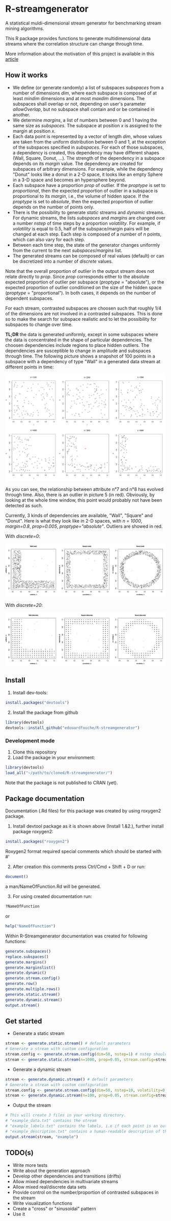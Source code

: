 # R-streamgenerator
A statistical muldi-dimensional stream generator for benchmarking stream mining algorithms.

This R package provides functions to generate multidimensional data streams where the correlation structure can change through time. 

More information about the motivation of this project is available in this [article][article]

## How it works

- We define (or generate randomly) a list of subspaces *subspaces* from a number of dimensions *dim*, where each subspace is composed of at least *mindim* dimensions and at most *maxdim* dimensions. The subspaces shall overlap or not, depending on user's parameter *allowOverlap*, but no subspace shall contain and or be contained in another. 
- We determine *margins*, a list of numbers between 0 and 1 having the same size as *subspaces*. The subspace at position *x* is assigned to the margin at position *x*. 
- Each data point is represented by a vector of length *dim*, whose values are taken from the uniform distribution between 0 and 1, at the exception of the subspaces specified in *subspaces*. For each of those subspaces, a dependency is created, this dependency may have different shapes (Wall, Square, Donut, ...). The strength of the dependency in a subspace depends on its *margin* value. The dependency are created for subspaces of arbitrary dimensions. For example, while the dependency "Donut" looks like a donut in a 2-D space, it looks like an empty Sphere in a 3-D space and becomes an hypersphere beyond. 
- Each subspace have a proportion *prop* of outlier. If the *proptype* is set to *proportional*, then the expected proportion of outlier in a subspace is proportional to its *margin*, i.e., the volume of hidden space. If the *proptype* is set to *absolute*, then the expected proportion of outlier depends on the number of points only. 
- There is the possibility to generate *static* streams and *dynamic* streams. For dynamic streams, the lists *subspaces* and *margins* are changed over a number *nstep* of time steps by a proportion *volatility*. For example, if *volatility* is equal to 0.5, half of the subspace/margin pairs will be changed at each step. Each step is composed of a number of *n* points, which can also vary for each step. 
- Between each time step, the state of the generator changes uniformly from the current to the next *subspaces*/*margins* list. 
- The generated streams can be composed of real values (default) or can be discretized into a number of *discrete* values. 

Note that the overall proportion of outlier in the output stream does not relate directly to *prop*. Since *prop* corresponds either to the absolute expected proportion of outlier per subspace (*proptype* = "absolute"), or the expected proportion of outlier conditioned on the size of the hidden space (*proptype* = "proportional"). In both cases, it depends on the number of dependent subspaces. 

For each stream, contrasted subspaces are choosen such that roughly 1/4 of the dimensions are not involved in a contrasted subspaces. This is done so to make the search for subspace realistic and to let the possibility for subspaces to change over time. 

**TL;DR** the data is generated uniformly, except in some subspaces where the data is concentrated in the shape of particular dependencies. The choosen dependencies include regions to place hidden outliers. The dependencies are susceptible to change in amplitude and subspaces through time. The following picture shows a snapshot of 100 points in a subspace with a dependency of type "Wall" in a generated data stream at different points in time: 

![streamgenerator_1](/img/streamgenerator_1.png)

As you can see, the relationship between attribute n°7 and n°8 has evolved through time. Also, there is an outlier in picture 5 (in red). Obviously, by looking at the whole time window, this point would probably not have been detected as such. 

Currently, 3 kinds of dependencies are available, "Wall", "Square" and "Donut". Here is what they look like in 2-D spaces, with *n = 1000*, *margin=0.8*, *prop=0.005*, *proptype="absolute"*. Outliers are showed in red. 

With *discrete=0*:

![dependencies_real](/img/dependencies_real.png)

With *discrete=20*: 

![dependencies_discrete](/img/dependencies_discrete.png)

## Install

1. Install dev-tools: 
```R
install.packages("devtools")
```
2. Install the package from github

```R
library(devtools)
devtools::install_github("edouardfouche/R-streamgenerator")
```

### Development mode

1. Clone this repository 
2. Load the package in your environment:
```R
library(devtools)
load_all("~/path/to/cloned/R-streamgenerator/")
```

Note that the package is not published to CRAN (yet). 

## Package documentation
Documentation (.Rd files) for this package was created by using roxygen2 package. 

1. Install devtool package as it is shown above (Install 1.&2.), further install package roxygen2: 

```R
install.packages("roxygen2")
```
Roxygen2 format required special comments which should be started with  #' 

2. After creation this comments press Ctrl/Cmd + Shift + D or run:

```R
document()
```
a man/NameOfFunction.Rd  will be generated.

3. For using created documentation run:
```R
?NameOfFunction
```
or 

```R
help("NameOfFunction")
```

Within R-Streamgenerator documentation was created for following functions:

```R
generate.subspaces()
replace.subspaces()
generate.margins() 
generate.marginslist()
generate.dynamic()
generate.stream.config()
generate.row()
generate.multiple.rows()
generate.static.stream()
generate.dynamic.stream()
output.stream()
```

## Get started

* Generate a static stream 

```R
stream <- generate.static.stream() # default parameters
# Generate a stream with custom configuration
stream.config <- generate.stream.config(dim=50, nstep=1) # nstep should be = 1
stream <- generate.static.stream(n=1000, prop=0.05, stream.config=stream.config)
```

* Generate a dynamic stream 

```R
stream <- generate.dynamic.stream() # default parameters
# Generate a stream with custom configuration
stream.config <- generate.stream.config(dim=50, nstep=10, volatility=0.5)
stream <- generate.dynamic.stream(n=100, prop=0.05, stream.config=stream.config)
```

* Output the stream

```R
# This will create 3 files in your working directory. 
# "example_data.txt" contains the stream
# "example_labels.txt" contains the labels, i.e if each point is an outlier and in which subspace(s)
# "example_description.txt" contains a human-readable description of the stream 
output.stream(stream, "example")
```

## TODO(s)

* Write more tests
* Write about the generation approach
* Develop other dependencies and transitions (drifts)
* Allow mixed dependencies in multivariate streams
* Allow mixed real/discrete data sets
* Provide control on the number/proportion of contrasted subspaces in the stream
* Write visualization functions 
* Create a "cross" or "sinusoidal" pattern
* Use it 


[article]: https://edouardfouche.com/Data-Stream-Generation-with-Concept-Drift/
